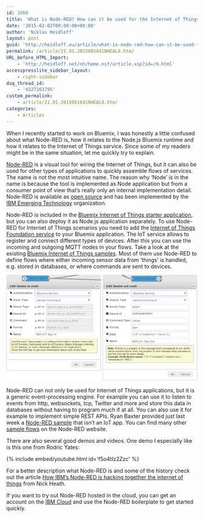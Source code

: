 ```yaml
---
id: 1060
title: 'What is Node-RED? How can it be used for the Internet of Things?'
date: '2015-02-02T00:00:00+00:00'
author: 'Niklas Heidloff'
layout: post
guid: 'http://heidloff.eu/article/what-is-node-red-how-can-it-be-used-for-the-internet-of-things/'
permalink: /article/21.01.2015081841NHEAL8.htm/
URL_before_HTML_Import:
    - 'http://heidloff.net/nh/home.nsf/article.xsp?id=/9.html'
accesspresslite_sidebar_layout:
    - right-sidebar
dsq_thread_id:
    - '4327163795'
custom_permalink:
    - article/21.01.2015081841NHEAL8.htm/
categories:
    - Articles
---
```


 When I recently started to work on Bluemix, I was honestly a little confused about what Node-RED is, how it relates to the Node.js Bluemix runtime and how it relates to the Internet of Things service. Since some of my readers might be in the same situation, let me quickly try to explain.

[Node-RED](http://nodered.org/) is a visual tool for wiring the Internet of Things, but it can also be used for other types of applications to quickly assemble flows of services. The name is not the most intuitive name. The reason why ‘Node’ is in the name is because the tool is implemented as Node application but from a consumer point of view that’s really only an internal implementation detail. Node-RED is available as [open source](http://github.com/node-red/node-red) and has been implemented by the [IBM Emerging Technology](http://www-01.ibm.com/software/ebusiness/jstart/) organization.

 Node-RED is included in the [Bluemix Internet of Things starter application](https://www.ng.bluemix.net/docs/#starters/IoT/iot500.html), but you can also deploy it as Node.js application separately. To use Node-RED for Internet of Things scenarios you need to add the [Internet of Things Foundation service](https://www.ng.bluemix.net/docs/#services/IoT/index.html) to your Bluemix application. The IoT service allows to register and connect different types of devices. After this you can use the incoming and outgoing MQTT nodes in your flows. Take a look at the existing [Bluemix Internet of Things samples](http://heidloff.net/nh/home.nsf/article.xsp?id=07.01.2015123405NHEFKU.htm). Most of them use Node-RED to define flows where either incoming sensor data from ‘things’ is handled, e.g. stored in databases, or where commands are sent to devices.

![image](/assets/img/2015/02/iotinout.png)

 Node-RED can not only be used for Internet of Things applications, but it is a generic event-processing engine. For example you can use it to listen to events from http, websockets, tcp, Twitter and more and store this data in databases without having to program much if at all. You can also use it for example to implement simple REST APIs. Ryan Baxter provided just last week a [Node-RED sample](http://ryanjbaxter.com/2015/01/13/sample-node-red-flow-using-websockets/) that isn’t an IoT app. You can find many other [sample flows](http://flows.nodered.org/) on the Node-RED website.

 There are also several good demos and videos. One demo I especially like is this one from Rodric Yates:

{% include embed/youtube.html id='f5o4tIz2Zzc' %}

 For a better description what Node-RED is and some of the history check out the article [How IBM’s Node-RED is hacking together the internet of things](http://www.techrepublic.com/article/node-red/) from Nick Heath.

If you want to try out Node-RED hosted in the cloud, you can get an account on the [IBM Cloud](http://ibm.biz/nheidloff) and use the Node-RED boilerplate to get started quickly.